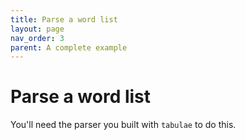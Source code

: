 ```yaml
---
title: Parse a word list
layout: page
nav_order: 3
parent: A complete example
---
```


# Parse a word list

You'll need  the parser you built with `tabulae` to do this.
